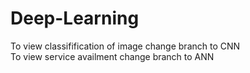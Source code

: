# Deep-Learning
To view classifification of image change branch to CNN <br>
To view service availment change branch to ANN
